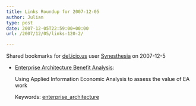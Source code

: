 ```yaml
---
title: Links Roundup for 2007-12-05
author: Julian
type: post
date: 2007-12-05T22:59:00+00:00
url: /2007/12/05/links-120-2/

---
```

Shared bookmarks for [del.icio.us][1] user  [Synesthesia][2] on 2007-12-5

  * [Enterprise Architecture Benefit Analysis][3]:
  
    Using Applied Information Economic Analysis to assess the value of EA work
  
    Keywords: [enterprise_architecture][4]

 [1]: https://del.icio.us/
 [2]: https://del.icio.us/synesthesia
 [3]: https://www.iasahome.org/c/portal/layout?p_l_id=PUB.1.398 "https://www.iasahome.org/c/portal/layout?p_l_id=PUB.1.398"
 [4]: https://del.icio.us/synesthesia/enterprise_architecture
